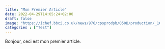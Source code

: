 ```yaml
---
title: "Mon Premier Article"
date: 2022-04-29T14:05:24+02:00
draft: false
image: "https://ichef.bbci.co.uk/news/976/cpsprodpb/050B/production/_103119210_lazytown2.jpg"
categories : ["Test"]
---
```


Bonjour, ceci est mon premier article.



